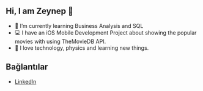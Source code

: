 ## Hi, I am Zeynep 👋

- 🌱 I’m currently learning Business Analysis and SQL
- 💻 I have an iOS Mobile Development Project about showing the popular movies with using TheMovieDB API. 
- 👾 I love technology, physics and learning new things.

## Bağlantılar
- [LinkedIn](https://www.linkedin.com/in/[zeynepyunsel])
